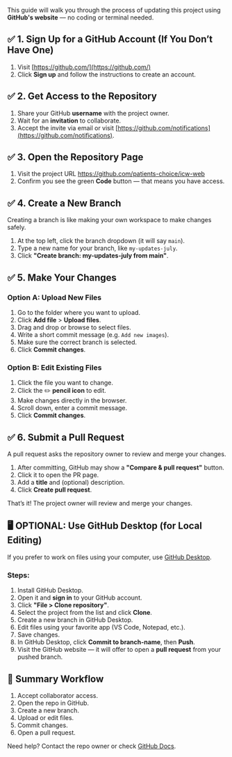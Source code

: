 This guide will walk you through the process of updating this project using **GitHub's website** — no coding or terminal needed.

## ✅ 1. Sign Up for a GitHub Account (If You Don’t Have One)

1. Visit [https://github.com/](https://github.com/)
2. Click **Sign up** and follow the instructions to create an account.

## ✅ 2. Get Access to the Repository

1. Share your GitHub **username** with the project owner.
2. Wait for an **invitation** to collaborate.
3. Accept the invite via email or visit [https://github.com/notifications](https://github.com/notifications).

## ✅ 3. Open the Repository Page

1. Visit the project URL https://github.com/patients-choice/icw-web
2. Confirm you see the green **Code** button — that means you have access.

## ✅ 4. Create a New Branch

Creating a branch is like making your own workspace to make changes safely.

1. At the top left, click the branch dropdown (it will say `main`).
2. Type a new name for your branch, like `my-updates-july`.
3. Click **"Create branch: my-updates-july from main"**.

## ✅ 5. Make Your Changes

### Option A: Upload New Files

1. Go to the folder where you want to upload.
2. Click **Add file** > **Upload files**.
3. Drag and drop or browse to select files.
4. Write a short commit message (e.g. `Add new images`).
5. Make sure the correct branch is selected.
6. Click **Commit changes**.

### Option B: Edit Existing Files

1. Click the file you want to change.
2. Click the ✏️ **pencil icon** to edit.
3. Make changes directly in the browser.
4. Scroll down, enter a commit message.
5. Click **Commit changes**.

## ✅ 6. Submit a Pull Request

A pull request asks the repository owner to review and merge your changes.

1. After committing, GitHub may show a **"Compare & pull request"** button.
2. Click it to open the PR page.
3. Add a **title** and (optional) description.
4. Click **Create pull request**.

That’s it! The project owner will review and merge your changes.

## 🖥️ OPTIONAL: Use GitHub Desktop (for Local Editing)

If you prefer to work on files using your computer, use [GitHub Desktop](https://desktop.github.com/).

### Steps:

1. Install GitHub Desktop.
2. Open it and **sign in** to your GitHub account.
3. Click **"File > Clone repository"**.
4. Select the project from the list and click **Clone**.
5. Create a new branch in GitHub Desktop.
6. Edit files using your favorite app (VS Code, Notepad, etc.).
7. Save changes.
8. In GitHub Desktop, click **Commit to branch-name**, then **Push**.
9. Visit the GitHub website — it will offer to open a **pull request** from your pushed branch.

## 🔁 Summary Workflow

1. Accept collaborator access.
2. Open the repo in GitHub.
3. Create a new branch.
4. Upload or edit files.
5. Commit changes.
6. Open a pull request.

Need help? Contact the repo owner or check [GitHub Docs](https://docs.github.com/).
